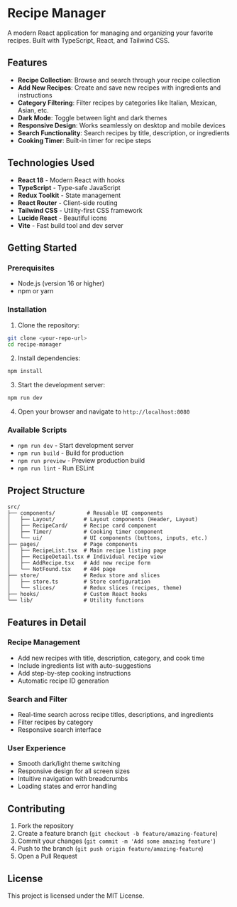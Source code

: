# Recipe Manager

A modern React application for managing and organizing your favorite recipes. Built with TypeScript, React, and Tailwind CSS.

## Features

- **Recipe Collection**: Browse and search through your recipe collection
- **Add New Recipes**: Create and save new recipes with ingredients and instructions
- **Category Filtering**: Filter recipes by categories like Italian, Mexican, Asian, etc.
- **Dark Mode**: Toggle between light and dark themes
- **Responsive Design**: Works seamlessly on desktop and mobile devices
- **Search Functionality**: Search recipes by title, description, or ingredients
- **Cooking Timer**: Built-in timer for recipe steps

## Technologies Used

- **React 18** - Modern React with hooks
- **TypeScript** - Type-safe JavaScript
- **Redux Toolkit** - State management
- **React Router** - Client-side routing
- **Tailwind CSS** - Utility-first CSS framework
- **Lucide React** - Beautiful icons
- **Vite** - Fast build tool and dev server

## Getting Started

### Prerequisites

- Node.js (version 16 or higher)
- npm or yarn

### Installation

1. Clone the repository:
```bash
git clone <your-repo-url>
cd recipe-manager
```

2. Install dependencies:
```bash
npm install
```

3. Start the development server:
```bash
npm run dev
```

4. Open your browser and navigate to `http://localhost:8080`

### Available Scripts

- `npm run dev` - Start development server
- `npm run build` - Build for production
- `npm run preview` - Preview production build
- `npm run lint` - Run ESLint

## Project Structure

```
src/
├── components/          # Reusable UI components
│   ├── Layout/         # Layout components (Header, Layout)
│   ├── RecipeCard/     # Recipe card component
│   ├── Timer/          # Cooking timer component
│   └── ui/             # UI components (buttons, inputs, etc.)
├── pages/              # Page components
│   ├── RecipeList.tsx  # Main recipe listing page
│   ├── RecipeDetail.tsx # Individual recipe view
│   ├── AddRecipe.tsx   # Add new recipe form
│   └── NotFound.tsx    # 404 page
├── store/              # Redux store and slices
│   ├── store.ts        # Store configuration
│   └── slices/         # Redux slices (recipes, theme)
├── hooks/              # Custom React hooks
└── lib/                # Utility functions
```

## Features in Detail

### Recipe Management
- Add new recipes with title, description, category, and cook time
- Include ingredients list with auto-suggestions
- Add step-by-step cooking instructions
- Automatic recipe ID generation

### Search and Filter
- Real-time search across recipe titles, descriptions, and ingredients
- Filter recipes by category
- Responsive search interface

### User Experience
- Smooth dark/light theme switching
- Responsive design for all screen sizes
- Intuitive navigation with breadcrumbs
- Loading states and error handling

## Contributing

1. Fork the repository
2. Create a feature branch (`git checkout -b feature/amazing-feature`)
3. Commit your changes (`git commit -m 'Add some amazing feature'`)
4. Push to the branch (`git push origin feature/amazing-feature`)
5. Open a Pull Request

## License

This project is licensed under the MIT License.
